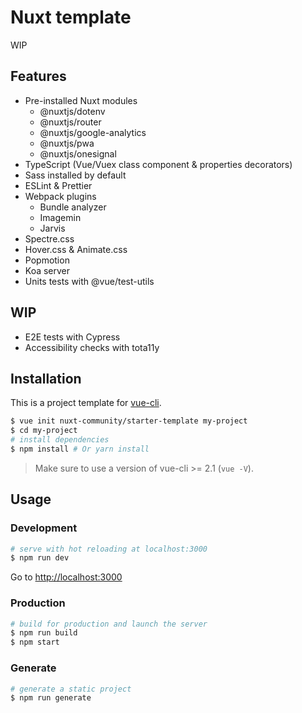 # Nuxt template

WIP

## Features

* Pre-installed Nuxt modules
  * @nuxtjs/dotenv
  * @nuxtjs/router
  * @nuxtjs/google-analytics
  * @nuxtjs/pwa
  * @nuxtjs/onesignal
* TypeScript (Vue/Vuex class component & properties decorators)
* Sass installed by default
* ESLint & Prettier
* Webpack plugins
  * Bundle analyzer
  * Imagemin
  * Jarvis
* Spectre.css
* Hover.css & Animate.css
* Popmotion
* Koa server
* Units tests with @vue/test-utils

## WIP

* E2E tests with Cypress
* Accessibility checks with tota11y

## Installation

This is a project template for [vue-cli](https://github.com/vuejs/vue-cli).

```bash
$ vue init nuxt-community/starter-template my-project  
$ cd my-project
# install dependencies
$ npm install # Or yarn install
```

> Make sure to use a version of vue-cli >= 2.1 (`vue -V`).

## Usage

### Development

```bash
# serve with hot reloading at localhost:3000
$ npm run dev
```

Go to [http://localhost:3000](http://localhost:3000)

### Production

```bash
# build for production and launch the server
$ npm run build
$ npm start
```

### Generate

```bash
# generate a static project
$ npm run generate
```
